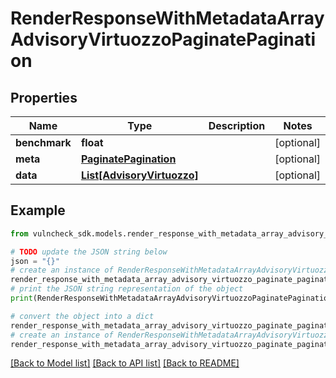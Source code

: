 # RenderResponseWithMetadataArrayAdvisoryVirtuozzoPaginatePagination


## Properties

Name | Type | Description | Notes
------------ | ------------- | ------------- | -------------
**benchmark** | **float** |  | [optional] 
**meta** | [**PaginatePagination**](PaginatePagination.md) |  | [optional] 
**data** | [**List[AdvisoryVirtuozzo]**](AdvisoryVirtuozzo.md) |  | [optional] 

## Example

```python
from vulncheck_sdk.models.render_response_with_metadata_array_advisory_virtuozzo_paginate_pagination import RenderResponseWithMetadataArrayAdvisoryVirtuozzoPaginatePagination

# TODO update the JSON string below
json = "{}"
# create an instance of RenderResponseWithMetadataArrayAdvisoryVirtuozzoPaginatePagination from a JSON string
render_response_with_metadata_array_advisory_virtuozzo_paginate_pagination_instance = RenderResponseWithMetadataArrayAdvisoryVirtuozzoPaginatePagination.from_json(json)
# print the JSON string representation of the object
print(RenderResponseWithMetadataArrayAdvisoryVirtuozzoPaginatePagination.to_json())

# convert the object into a dict
render_response_with_metadata_array_advisory_virtuozzo_paginate_pagination_dict = render_response_with_metadata_array_advisory_virtuozzo_paginate_pagination_instance.to_dict()
# create an instance of RenderResponseWithMetadataArrayAdvisoryVirtuozzoPaginatePagination from a dict
render_response_with_metadata_array_advisory_virtuozzo_paginate_pagination_from_dict = RenderResponseWithMetadataArrayAdvisoryVirtuozzoPaginatePagination.from_dict(render_response_with_metadata_array_advisory_virtuozzo_paginate_pagination_dict)
```
[[Back to Model list]](../README.md#documentation-for-models) [[Back to API list]](../README.md#documentation-for-api-endpoints) [[Back to README]](../README.md)



